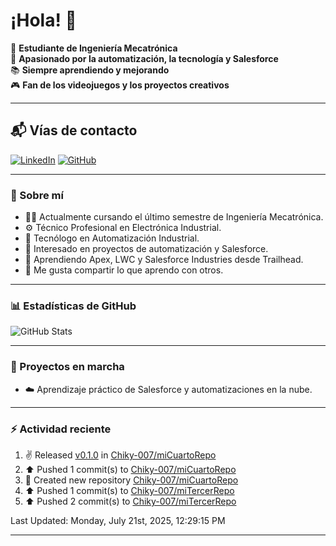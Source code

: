 # ¡Hola! 👋

:rocket: **Estudiante de Ingeniería Mecatrónica**  
:robot: **Apasionado por la automatización, la tecnología y Salesforce**  
:books: **Siempre aprendiendo y mejorando**  
🎮 **Fan de los videojuegos y los proyectos creativos**

---

## 📬 Vías de contacto

[![LinkedIn](https://img.shields.io/badge/LinkedIn-Camilo-blue?style=for-the-badge&logo=linkedin)](https://www.linkedin.com/in/andreycamiloromero/)
[![GitHub](https://img.shields.io/badge/GitHub-Camilo-black?style=for-the-badge&logo=github)](https://github.com/Chiky-007)

---

### 🚀 Sobre mí

- 👨‍🎓 Actualmente cursando el último semestre de Ingeniería Mecatrónica.  
- ⚙️ Técnico Profesional en Electrónica Industrial.  
- 🤖 Tecnólogo en Automatización Industrial.  
- 🧠 Interesado en proyectos de automatización y Salesforce.  
- 🌱 Aprendiendo Apex, LWC y Salesforce Industries desde Trailhead.  
- 💬 Me gusta compartir lo que aprendo con otros.

---

### 📊 Estadísticas de GitHub

![GitHub Stats](https://github-readme-stats.vercel.app/api?username=Chiky-007&show_icons=true&theme=radical)

---

### 🚧 Proyectos en marcha

- ☁️ Aprendizaje práctico de Salesforce y automatizaciones en la nube.

---

### ⚡ Actividad reciente
<!--RECENT_ACTIVITY:start-->
1. ✌️ Released [v0.1.0](https://github.com/Chiky-007/miCuartoRepo/releases/tag/V0.1) in [Chiky-007/miCuartoRepo](https://github.com/Chiky-007/miCuartoRepo)<br>
2. ⬆️ Pushed 1 commit(s) to [Chiky-007/miCuartoRepo](https://github.com/Chiky-007/miCuartoRepo)<br>
3. 📔 Created new repository [Chiky-007/miCuartoRepo](https://github.com/Chiky-007/miCuartoRepo)<br>
4. ⬆️ Pushed 1 commit(s) to [Chiky-007/miTercerRepo](https://github.com/Chiky-007/miTercerRepo)<br>
5. ⬆️ Pushed 2 commit(s) to [Chiky-007/miTercerRepo](https://github.com/Chiky-007/miTercerRepo)<br>
<!--RECENT_ACTIVITY:end-->

<!--RECENT_ACTIVITY:last_update-->
Last Updated: Monday, July 21st, 2025, 12:29:15 PM
<!--RECENT_ACTIVITY:last_update_end-->

---